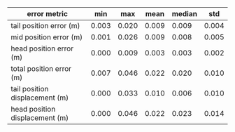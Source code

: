 | error metric                   |    min |    max |   mean |   median |    std |
|--------------------------------|--------|--------|--------|----------|--------|
| tail position error (m)        |  0.003 |  0.020 |  0.009 |    0.009 |  0.004 |
| mid position error (m)         |  0.001 |  0.026 |  0.009 |    0.008 |  0.005 |
| head position error (m)        |  0.000 |  0.009 |  0.003 |    0.003 |  0.002 |
| total position error (m)       |  0.007 |  0.046 |  0.022 |    0.020 |  0.010 |
| tail position displacement (m) |  0.000 |  0.033 |  0.010 |    0.006 |  0.010 |
| head position displacement (m) |  0.000 |  0.046 |  0.022 |    0.023 |  0.014 |

